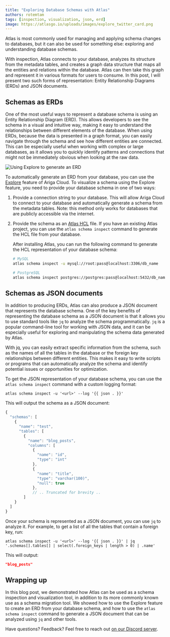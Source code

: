 ```yaml
---
title: "Exploring Database Schemas with Atlas"
authors: rotemtam
tags: [inspection, visualization, json, erd]
image: https://atlasgo.io/uploads/images/explore_twitter_card.png
---
```


Atlas is most commonly used for managing and applying schema changes to databases, but it can also be used for
something else: exploring and understanding database schemas.

With inspection, Atlas connects to your database, analyzes its structure from the metadata tables, and
creates a graph data structure that maps all the entities and relations within the database. Atlas can then
take this graph and represent it in various formats for users to consume. In this post, I will present two such
forms of representation: Entity Relationship Diagrams (ERDs) and JSON documents.

## Schemas as ERDs

One of the most useful ways to represent a database schema is using an Entity Relationship Diagram (ERD). This allows
developers to see the schema in a visual and intuitive way, making it easy to understand the relationships between
different elements of the database. When using ERDs, because the data is presented in a graph format, you can easily
navigate through
the schema and see how different entities are connected. This can be especially useful when working with complex or
large databases, as it allows you to quickly identify patterns and connections that might not be immediately obvious
when looking at the raw data.

![Using Explore to generate an ERD](https://atlasgo.io/uploads/explore-erd.gif)

To automatically generate an ERD from your database, you can use the [Explore](https://gh.ariga.cloud/explore) feature
of Ariga Cloud. To visualize a schema using the Explore feature, you need to provide your database schema in
one of two ways:

1. Provide a connection string to your database. This will allow Ariga Cloud to connect to your database and
   automatically generate a schema from the metadata tables. Note: this method only works for databases that
   are publicly accessible via the internet.
2. Provide the schema as an [Atlas HCL](https://atlasgo.io/atlas-schema/sql-resources/) file. If you have an
   existing Atlas project, you can use the `atlas schema inspect` command to generate the HCL file from your
   database.

   After installing Atlas, you can run the following command to generate the HCL representation of your database
   schema:

   ```bash
   # MySQL
   atlas schema inspect -u mysql://root:pass@localhost:3306/db_name 
   
   # PostgreSQL
   atlas schema inspect postgres://postgres:pass@localhost:5432/db_name?sslmode=disable 
   ```

## Schemas as JSON documents

In addition to producing ERDs, Atlas can also produce a JSON document that represents the database schema.
One of the key benefits of representing the database schema as a JSON document is that it allows you to use standard
tools like `jq` to analyze the schema programmatically. `jq` is a popular command-line tool for working with JSON data,
and it can be especially useful for exploring and manipulating the schema data generated by Atlas.

With jq, you can easily extract specific information from the schema, such as the names of all the tables in the
database or the foreign key relationships between different entities. This makes it easy to write scripts or programs
that can automatically analyze the schema and identify potential issues or opportunities for optimization.

To get the JSON representation of your database schema, you can use the `atlas schema inspect` command with a
custom logging format:

```text
atlas schema inspect -u '<url>' --log '{{ json . }}'
```

This will output the schema as a JSON document:

```js
{
  "schemas": [
    {
      "name": "test",
      "tables": [
        {
          "name": "blog_posts",
          "columns": [
            {
              "name": "id",
              "type": "int"
            },
            {
              "name": "title",
              "type": "varchar(100)",
              "null": true
            },
            // .. Truncated for brevity ..
        ]
    }
  ]
}
```

Once your schema is represented as a JSON document, you can use `jq` to analyze it. For example, to get a list of all
the tables that contain a foreign key, run:

```text
atlas schema inspect -u '<url>' --log '{{ json . }}' | jq '.schemas[].tables[] | select(.foreign_keys | length > 0) | .name'
```

This will output:
```json
"blog_posts"
```

## Wrapping up

In this blog post, we demonstrated how Atlas can be used as a schema inspection and visualization tool, in
addition to its more commonly known use as a schema migration tool. We showed how to use the Explore feature to
create an ERD from your database schema, and how to use the `atlas schema inspect` command to generate a JSON
document that can be analyzed using `jq` and other tools.

Have questions? Feedback? Feel free to reach out [on our Discord server](https://discord.gg/zZ6sWVg6NT).